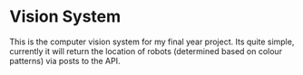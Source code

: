 # Vision System

This is the computer vision system for my final year project. Its quite simple, currently it will return the location of robots (determined based on colour patterns) via posts to the API.